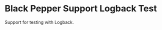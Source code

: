 Black Pepper Support Logback Test
=================================

Support for testing with Logback.
